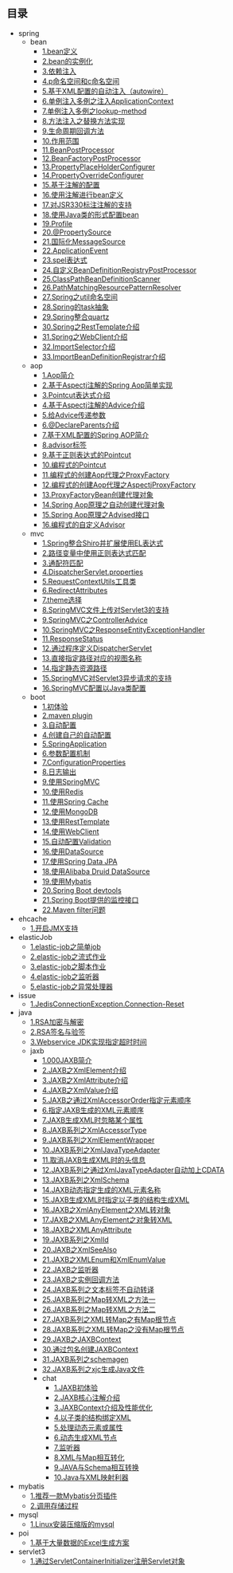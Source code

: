 
## 目录

* spring
  * bean
    * [1.bean定义](spring/bean/01.bean定义.md)
    * [2.bean的实例化](spring/bean/02.bean的实例化.md)
    * [3.依赖注入](spring/bean/03.依赖注入.md)
    * [4.p命名空间和c命名空间](spring/bean/04.p命名空间和c命名空间.md)
    * [5.基于XML配置的自动注入（autowire）](spring/bean/05.基于XML配置的自动注入（autowire）.md)
    * [6.单例注入多例之注入ApplicationContext](spring/bean/06.单例注入多例之注入ApplicationContext.md)
    * [7.单例注入多例之lookup-method](spring/bean/07.单例注入多例之lookup-method.md)
    * [8.方法注入之替换方法实现](spring/bean/08.方法注入之替换方法实现.md)
    * [9.生命周期回调方法](spring/bean/09.生命周期回调方法.md)
    * [10.作用范围](spring/bean/10.作用范围.md)
    * [11.BeanPostProcessor](spring/bean/11.BeanPostProcessor.md)
    * [12.BeanFactoryPostProcessor](spring/bean/12.BeanFactoryPostProcessor.md)
    * [13.PropertyPlaceHolderConfigurer](spring/bean/13.PropertyPlaceHolderConfigurer.md)
    * [14.PropertyOverrideConfigurer](spring/bean/14.PropertyOverrideConfigurer.md)
    * [15.基于注解的配置](spring/bean/15.基于注解的配置.md)
    * [16.使用注解进行bean定义](spring/bean/16.使用注解进行bean定义.md)
    * [17.对JSR330标注注解的支持](spring/bean/17.对JSR330标注注解的支持.md)
    * [18.使用Java类的形式配置bean](spring/bean/18.使用Java类的形式配置bean.md)
    * [19.Profile](spring/bean/19.Profile.md)
    * [20.@PropertySource](spring/bean/20.@PropertySource.md)
    * [21.国际化MessageSource](spring/bean/21.国际化MessageSource.md)
    * [22.ApplicationEvent](spring/bean/22.ApplicationEvent.md)
    * [23.spel表达式](spring/bean/23.spel表达式.md)
    * [24.自定义BeanDefinitionRegistryPostProcessor](spring/bean/24.自定义BeanDefinitionRegistryPostProcessor.md)
    * [25.ClassPathBeanDefinitionScanner](spring/bean/25.ClassPathBeanDefinitionScanner.md)
    * [26.PathMatchingResourcePatternResolver](spring/bean/26.PathMatchingResourcePatternResolver.md)
    * [27.Spring之util命名空间](spring/bean/27.Spring之util命名空间.md)
    * [28.Spring的task抽象](spring/bean/28.Spring的task抽象.md)
    * [29.Spring整合quartz](spring/bean/29.Spring整合quartz.md)
    * [30.Spring之RestTemplate介绍](spring/bean/30.Spring之RestTemplate介绍.md)
    * [31.Spring之WebClient介绍](spring/bean/31.Spring之WebClient介绍.md)
    * [32.ImportSelector介绍](spring/bean/32.ImportSelector介绍.md)
    * [33.ImportBeanDefinitionRegistrar介绍](spring/bean/33.ImportBeanDefinitionRegistrar介绍.md)
  * aop
    * [1.Aop简介](spring/aop/01.Aop简介.md)
    * [2.基于Aspectj注解的Spring Aop简单实现](spring/aop/02.基于Aspectj注解的Spring%20Aop简单实现.md)
    * [3.Pointcut表达式介绍](spring/aop/03.Pointcut表达式介绍.md)
    * [4.基于Aspectj注解的Advice介绍](spring/aop/04.基于Aspectj注解的Advice介绍.md)
    * [5.给Advice传递参数](spring/aop/05.给Advice传递参数.md)
    * [6.@DeclareParents介绍](spring/aop/06.@DeclareParents介绍.md)
    * [7.基于XML配置的Spring AOP简介](spring/aop/07.基于XML配置的Spring%20AOP简介.md)
    * [8.advisor标签](spring/aop/08.advisor标签.md)
    * [9.基于正则表达式的Pointcut](spring/aop/09.基于正则表达式的Pointcut.md)
    * [10.编程式的Pointcut](spring/aop/10.编程式的Pointcut.md)
    * [11.编程式的创建Aop代理之ProxyFactory](spring/aop/11.编程式的创建Aop代理之ProxyFactory.md)
    * [12.编程式的创建Aop代理之AspectjProxyFactory](spring/aop/12.编程式的创建Aop代理之AspectjProxyFactory.md)
    * [13.ProxyFactoryBean创建代理对象](spring/aop/13.ProxyFactoryBean创建代理对象.md)
    * [14.Spring Aop原理之自动创建代理对象](spring/aop/14.Spring%20Aop原理之自动创建代理对象.md)
    * [15.Spring Aop原理之Advised接口](spring/aop/15.Spring%20Aop原理之Advised接口.md)
    * [16.编程式的自定义Advisor](spring/aop/16.编程式的自定义Advisor.md)
  * mvc
    * [1.Spring整合Shiro并扩展使用EL表达式](spring/mvc/01.Spring整合Shiro并扩展使用EL表达式.md)
    * [2.路径变量中使用正则表达式匹配](spring/mvc/01.路径变量中使用正则表达式匹配.md)
    * [3.通配符匹配](spring/mvc/02.通配符匹配.md)
    * [4.DispatcherServlet.properties](spring/mvc/03.DispatcherServlet.properties.md)
    * [5.RequestContextUtils工具类](spring/mvc/04.RequestContextUtils工具类.md)
    * [6.RedirectAttributes](spring/mvc/05.RedirectAttributes.md)
    * [7.theme选择](spring/mvc/06.theme选择.md)
    * [8.SpringMVC文件上传对Servlet3的支持](spring/mvc/07.SpringMVC文件上传对Servlet3的支持.md)
    * [9.SpringMVC之ControllerAdvice](spring/mvc/08.SpringMVC之ControllerAdvice.md)
    * [10.SpringMVC之ResponseEntityExceptionHandler](spring/mvc/09.SpringMVC之ResponseEntityExceptionHandler.md)
    * [11.ResponseStatus](spring/mvc/10.ResponseStatus.md)
    * [12.通过程序定义DispatcherServlet](spring/mvc/11.通过程序定义DispatcherServlet.md)
    * [13.直接指定路径对应的视图名称](spring/mvc/12.直接指定路径对应的视图名称.md)
    * [14.指定静态资源路径](spring/mvc/13.指定静态资源路径.md)
    * [15.SpringMVC对Servlet3异步请求的支持](spring/mvc/14.SpringMVC对Servlet3异步请求的支持.md)
    * [16.SpringMVC配置以Java类配置](spring/mvc/15.SpringMVC配置以Java类配置.md)
  * boot
    * [1.初体验](spring/boot/01.初体验.md)
    * [2.maven plugin](spring/boot/02.maven%20plugin.md)
    * [3.自动配置](spring/boot/03.自动配置.md)
    * [4.创建自己的自动配置](spring/boot/04.创建自己的自动配置.md)
    * [5.SpringApplication](spring/boot/05.SpringApplication.md)
    * [6.参数配置机制](spring/boot/06.参数配置机制.md)
    * [7.ConfigurationProperties](spring/boot/07.ConfigurationProperties.md)
    * [8.日志输出](spring/boot/08.日志输出.md)
    * [9.使用SpringMVC](spring/boot/09.使用SpringMVC.md)
    * [10.使用Redis](spring/boot/10.使用Redis.md)
    * [11.使用Spring Cache](spring/boot/11.使用Spring%20Cache.md)
    * [12.使用MongoDB](spring/boot/12.使用MongoDB.md)
    * [13.使用RestTemplate](spring/boot/13.使用RestTemplate.md)
    * [14.使用WebClient](spring/boot/14.使用WebClient.md)
    * [15.自动配置Validation](spring/boot/15.自动配置Validation.md)
    * [16.使用DataSource](spring/boot/16.使用DataSource.md)
    * [17.使用Spring Data JPA](spring/boot/17.使用Spring%20Data%20JPA.md)
    * [18.使用Alibaba Druid DataSource](spring/boot/18.使用Alibaba%20Druid%20DataSource.md)
    * [19.使用Mybatis](spring/boot/19.使用Mybatis.md)
    * [20.Spring Boot devtools](spring/boot/20.Spring%20Boot%20devtools.md)
    * [21.Spring Boot提供的监控接口](spring/boot/21.Spring%20Boot提供的监控接口.md)
    * [22.Maven filter问题](spring/boot/22.Maven%20filter问题.md)
* ehcache
  * [1.开启JMX支持](ehcache/01.开启JMX支持.md)
* elasticJob
  * [1.elastic-job之简单job](elasticJob/01.elastic-job之简单job.md)
  * [2.elastic-job之流式作业](elasticJob/02.elastic-job之流式作业.md)
  * [3.elastic-job之脚本作业](elasticJob/03.elastic-job之脚本作业.md)
  * [4.elastic-job之监听器](elasticJob/04.elastic-job之监听器.md)
  * [5.elastic-job之异常处理器](elasticJob/05.elastic-job之异常处理器.md)
* issue
  * [1.JedisConnectionException.Connection-Reset](issue/01.JedisConnectionException.Connection-Reset.md)
* java
  * [1.RSA加密与解密](java/01.RSA加密与解密.md)
  * [2.RSA签名与验签](java/02.RSA签名与验签.md)
  * [3.Webservice JDK实现指定超时时间](java/Webservice%20JDK实现指定超时时间.md)
  * jaxb
    * [1.000JAXB简介](java/jaxb/000JAXB简介.md)
    * [2.JAXB之XmlElement介绍](java/jaxb/001.JAXB之XmlElement介绍.md)
    * [3.JAXB之XmlAttribute介绍](java/jaxb/002.JAXB之XmlAttribute介绍.md)
    * [4.JAXB之XmlValue介绍](java/jaxb/003.JAXB之XmlValue介绍.md)
    * [5.JAXB之通过XmlAccessorOrder指定元素顺序](java/jaxb/04.01.JAXB之通过XmlAccessorOrder指定元素顺序.md)
    * [6.指定JAXB生成的XML元素顺序](java/jaxb/04.02.指定JAXB生成的XML元素顺序.md)
    * [7.JAXB生成XML时忽略某个属性](java/jaxb/04.JAXB生成XML时忽略某个属性.md)
    * [8.JAXB系列之XmlAccessorType](java/jaxb/05.JAXB系列之XmlAccessorType.md)
    * [9.JAXB系列之XmlElementWrapper](java/jaxb/06.JAXB系列之XmlElementWrapper.md)
    * [10.JAXB系列之XmlJavaTypeAdapter](java/jaxb/07.JAXB系列之XmlJavaTypeAdapter.md)
    * [11.取消JAXB生成XML时的头信息](java/jaxb/08.取消JAXB生成XML时的头信息.md)
    * [12.JAXB系列之通过XmlJavaTypeAdapter自动加上CDATA](java/jaxb/09.JAXB系列之通过XmlJavaTypeAdapter自动加上CDATA.md)
    * [13.JAXB系列之XmlSchema](java/jaxb/10.00.JAXB系列之XmlSchema.md)
    * [14.JAXB动态指定生成的XML元素名称](java/jaxb/10.01.JAXB动态指定生成的XML元素名称.md)
    * [15.JAXB生成XML时指定以子类的结构生成XML](java/jaxb/10.01.JAXB生成XML时指定以子类的结构生成XML.md)
    * [16.JAXB之XmlAnyElement之XML转对象](java/jaxb/10.02.JAXB之XmlAnyElement之XML转对象.md)
    * [17.JAXB之XMLAnyElement之对象转XML](java/jaxb/10.03.JAXB之XMLAnyElement之对象转XML.md)
    * [18.JAXB之XMLAnyAttribute](java/jaxb/10.04.JAXB之XMLAnyAttribute.md)
    * [19.JAXB系列之XmlId](java/jaxb/10.05.JAXB系列之XmlId.md)
    * [20.JAXB之XmlSeeAlso](java/jaxb/10.06.JAXB之XmlSeeAlso.md)
    * [21.JAXB之XMLEnum和XmlEnumValue](java/jaxb/10.07.JAXB之XMLEnum和XmlEnumValue.md)
    * [22.JAXB之监听器](java/jaxb/10.08.JAXB之监听器.md)
    * [23.JAXB之实例回调方法](java/jaxb/10.09.JAXB之实例回调方法.md)
    * [24.JAXB系列之文本标签不自动转译](java/jaxb/10.JAXB系列之文本标签不自动转译.md)
    * [25.JAXB系列之Map转XML之方法一](java/jaxb/11.JAXB系列之Map转XML之方法一.md)
    * [26.JAXB系列之Map转XML之方法二](java/jaxb/12.JAXB系列之Map转XML之方法二.md)
    * [27.JAXB系列之XML转Map之有Map根节点](java/jaxb/13.01.JAXB系列之XML转Map之有Map根节点.md)
    * [28.JAXB系列之XML转Map之没有Map根节点](java/jaxb/13.02.JAXB系列之XML转Map之没有Map根节点.md)
    * [29.JAXB之JAXBContext](java/jaxb/20.JAXB之JAXBContext.md)
    * [30.通过包名创建JAXBContext](java/jaxb/21.通过包名创建JAXBContext.md)
    * [31.JAXB系列之schemagen](java/jaxb/22.JAXB系列之schemagen.md)
    * [32.JAXB系列之xjc生成Java文件](java/jaxb/23.JAXB系列之xjc生成Java文件.md)
    * chat
      * [1.JAXB初体验](java/jaxb/chat/01.JAXB初体验.md)
      * [2.JAXB核心注解介绍](java/jaxb/chat/02.JAXB核心注解介绍.md)
      * [3.JAXBContext介绍及性能优化](java/jaxb/chat/03.JAXBContext介绍及性能优化.md)
      * [4.以子类的结构绑定XML](java/jaxb/chat/04.以子类的结构绑定XML.md)
      * [5.处理动态元素或属性](java/jaxb/chat/05.处理动态元素或属性.md)
      * [6.动态生成XML节点](java/jaxb/chat/06.动态生成XML节点.md)
      * [7.监听器](java/jaxb/chat/07.监听器.md)
      * [8.XML与Map相互转化](java/jaxb/chat/08.XML与Map相互转化.md)
      * [9.JAVA与Schema相互转换](java/jaxb/chat/09.JAVA与Schema相互转换.md)
      * [10.Java与XML映射利器](java/jaxb/chat/Java与XML映射利器.md)
* mybatis
  * [1.推荐一款Mybatis分页插件](mybatis/推荐一款Mybatis分页插件.md)
  * [2.调用存储过程](mybatis/调用存储过程.md)
* mysql
  * [1.Linux安装压缩版的mysql](mysql/Linux安装压缩版的mysql.md)
* poi
  * [1.基于大量数据的Excel生成方案](poi/基于大量数据的Excel生成方案.md)
* servlet3
  * [1.通过ServletContainerInitializer注册Servlet对象](servlet3/01.通过ServletContainerInitializer注册Servlet对象.md)




